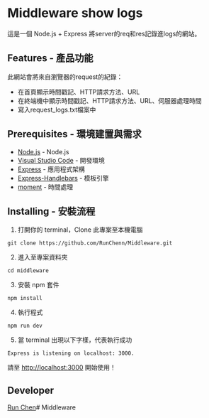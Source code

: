 # Middleware show logs
這是一個 Node.js + Express 將server的req和res記錄進logs的網站。

## Features - 產品功能
此網站會將來自瀏覽器的request的紀錄：
- 在首頁顯示時間戳記、HTTP請求方法、URL
- 在終端機中顯示時間戳記、HTTP請求方法、URL、伺服器處理時間
- 寫入request_logs.txt檔案中

## Prerequisites - 環境建置與需求
- [Node.js](https://nodejs.org/en/) - Node.js
- [Visual Studio Code](https://visualstudio.microsoft.com/zh-hant/) - 開發環境
- [Express](https://github.com/Eason0in/Restaurant-CRUD) - 應用程式架構
- [Express-Handlebars](https://www.npmjs.com/package/express-handlebars) - 模板引擎
- [moment](https://momentjs.com/) - 時間處理

## Installing - 安裝流程
1. 打開你的 terminal，Clone 此專案至本機電腦

```
git clone https://github.com/RunChenn/Middleware.git
```

2. 進入至專案資料夾

```
cd middleware
```

3. 安裝 npm 套件

```
npm install
```

4. 執行程式

```
npm run dev
```

5. 當 terminal 出現以下字樣，代表執行成功

```
Express is listening on localhost: 3000.
```

請至 [http://localhost:3000](http://localhost:3000) 開始使用！

## Developer
[Run Chen](https://github.com/RunChenn)# Middleware
